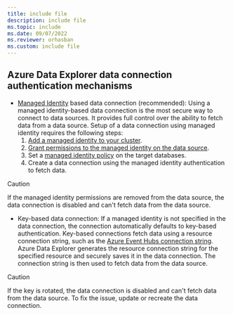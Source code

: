 ```yaml
---
title: include file
description: include file
ms.topic: include
ms.date: 09/07/2022
ms.reviewer: orhasban
ms.custom: include file
---
```

## Azure Data Explorer data connection authentication mechanisms

- [Managed Identity](../managed-identities-overview.md) based data connection (recommended): Using a managed identity-based data connection is the most secure way to connect to data sources. It provides full control over the ability to fetch data from a data source.
Setup of a data connection using managed identity requires the following steps:
  1. [Add a managed identity to your cluster](../configure-managed-identities-cluster.md).
  1. [Grant permissions to the managed identity on the data source](../ingest-data-managed-identity.md#grant-permissions-to-the-managed-identity).
  1. Set a [managed identity policy](../kusto/management/managed-identity-policy.md) on the target databases.
  1. Create a data connection using the managed identity authentication to fetch data.

> [!CAUTION]
> If the managed identity permissions are removed from the data source, the data connection is disabled and can't fetch data from the data source.

- Key-based data connection: If a managed identity is not specified in the data connection, the connection automatically defaults to key-based authentication. Key-based connections fetch data using a resource connection string, such as the [Azure Event Hubs connection string](/azure/event-hubs/event-hubs-get-connection-string). Azure Data Explorer generates the resource connection string for the specified resource and securely saves it in the data connection. The connection string is then used to fetch data from the data source.

> [!CAUTION]
> If the key is rotated, the data connection is disabled and can't fetch data from the data source. To fix the issue, update or recreate the data connection.
